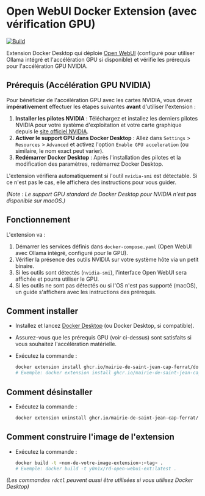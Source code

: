 # Open WebUI Docker Extension (avec vérification GPU)

[![Build](https://github.com/mairie-de-saint-jean-cap-ferrat/docker-desktop-open-webui/actions/workflows/build.yaml/badge.svg?branch=main&event=release)](https://github.com/mairie-de-saint-jean-cap-ferrat/docker-desktop-open-webui/actions/workflows/build.yaml)

Extension Docker Desktop qui déploie [Open WebUI](https://docs.openwebui.com/) (configuré pour utiliser Ollama intégré et l'accélération GPU si disponible) et vérifie les prérequis pour l'accélération GPU NVIDIA.

## Prérequis (Accélération GPU NVIDIA)

Pour bénéficier de l'accélération GPU avec les cartes NVIDIA, vous devez **impérativement** effectuer les étapes suivantes **avant** d'utiliser l'extension :

1.  **Installer les pilotes NVIDIA** : Téléchargez et installez les derniers pilotes NVIDIA pour votre système d'exploitation et votre carte graphique depuis le [site officiel NVIDIA](https://www.nvidia.com/Download/index.aspx).
2.  **Activer le support GPU dans Docker Desktop** : Allez dans `Settings` > `Resources` > `Advanced` et activez l'option `Enable GPU acceleration` (ou similaire, le nom exact peut varier).
3.  **Redémarrer Docker Desktop** : Après l'installation des pilotes et la modification des paramètres, redémarrez Docker Desktop.

L'extension vérifiera automatiquement si l'outil `nvidia-smi` est détectable. Si ce n'est pas le cas, elle affichera des instructions pour vous guider.

*(Note : Le support GPU standard de Docker Desktop pour NVIDIA n'est pas disponible sur macOS.)*

## Fonctionnement

L'extension va :

1.  Démarrer les services définis dans `docker-compose.yaml` (Open WebUI avec Ollama intégré, configuré pour le GPU).
2.  Vérifier la présence des outils NVIDIA sur votre système hôte via un petit binaire.
3.  Si les outils sont détectés (`nvidia-smi`), l'interface Open WebUI sera affichée et pourra utiliser le GPU.
4.  Si les outils ne sont pas détectés ou si l'OS n'est pas supporté (macOS), un guide s'affichera avec les instructions des prérequis.

## Comment installer

- Installez et lancez [Docker Desktop](https://www.docker.com/products/docker-desktop/) (ou Docker Desktop, si compatible).
- Assurez-vous que les prérequis GPU (voir ci-dessus) sont satisfaits si vous souhaitez l'accélération matérielle.
- Exécutez la commande :

  ```sh
  docker extension install ghcr.io/mairie-de-saint-jean-cap-ferrat/docker-desktop-open-webui:<tag>
  # Exemple: docker extension install ghcr.io/mairie-de-saint-jean-cap-ferrat/docker-desktop-open-webui:latest
  ```

## Comment désinstaller

- Exécutez la commande :

  ```sh
  docker extension uninstall ghcr.io/mairie-de-saint-jean-cap-ferrat/docker-desktop-open-webui:<tag>
  ```

## Comment construire l'image de l'extension

- Exécutez la commande :

  ```sh
  docker build -t <nom-de-votre-image-extension>:<tag> .
  # Exemple: docker build -t y0n1x/rd-open-webui-ext:latest .
  ```

*(Les commandes `rdctl` peuvent aussi être utilisées si vous utilisez Docker Desktop)*
